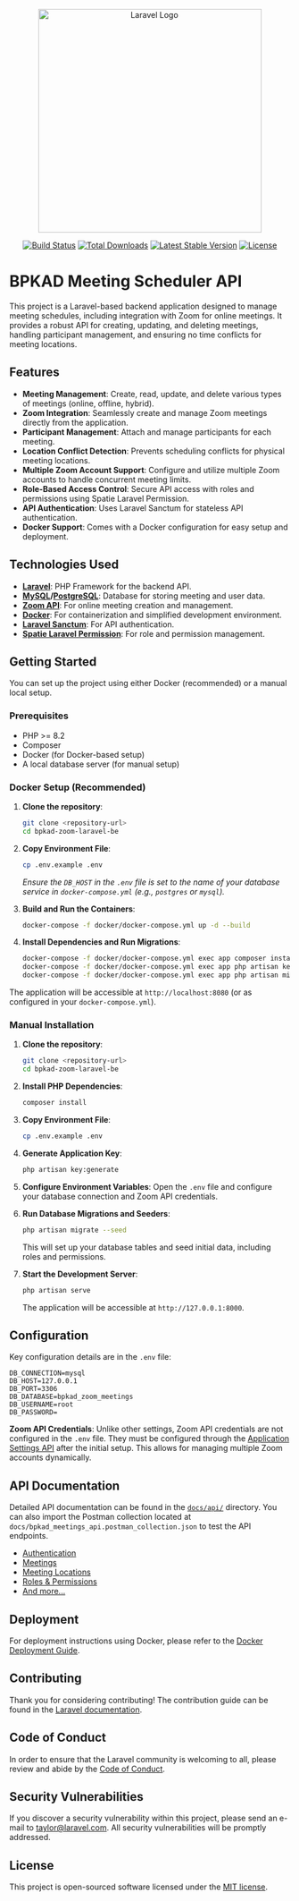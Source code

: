 <p align="center"><a href="https://laravel.com" target="_blank"><img src="https://raw.githubusercontent.com/laravel/art/master/logo-lockup/5%20SVG/2%20CMYK/1%20Full%20Color/laravel-logolockup-cmyk-red.svg" width="400" alt="Laravel Logo"></a></p>

<p align="center">
<a href="https://github.com/laravel/framework/actions"><img src="https://github.com/laravel/framework/workflows/tests/badge.svg" alt="Build Status"></a>
<a href="https://packagist.org/packages/laravel/framework"><img src="https://img.shields.io/packagist/dt/laravel/framework" alt="Total Downloads"></a>
<a href="https://packagist.org/packages/laravel/framework"><img src="https://img.shields.io/packagist/v/laravel/framework" alt="Latest Stable Version"></a>
<a href="https://packagist.org/packages/laravel/framework"><img src="https://img.shields.io/packagist/l/laravel/framework" alt="License"></a>
</p>

# BPKAD Meeting Scheduler API

This project is a Laravel-based backend application designed to manage meeting schedules, including integration with Zoom for online meetings. It provides a robust API for creating, updating, and deleting meetings, handling participant management, and ensuring no time conflicts for meeting locations.

## Features

- **Meeting Management**: Create, read, update, and delete various types of meetings (online, offline, hybrid).
- **Zoom Integration**: Seamlessly create and manage Zoom meetings directly from the application.
- **Participant Management**: Attach and manage participants for each meeting.
- **Location Conflict Detection**: Prevents scheduling conflicts for physical meeting locations.
- **Multiple Zoom Account Support**: Configure and utilize multiple Zoom accounts to handle concurrent meeting limits.
- **Role-Based Access Control**: Secure API access with roles and permissions using Spatie Laravel Permission.
- **API Authentication**: Uses Laravel Sanctum for stateless API authentication.
- **Docker Support**: Comes with a Docker configuration for easy setup and deployment.

## Technologies Used

- **[Laravel](https://laravel.com/)**: PHP Framework for the backend API.
- **[MySQL](https://www.mysql.com/)/[PostgreSQL](https://www.postgresql.org/)**: Database for storing meeting and user data.
- **[Zoom API](https://marketplace.zoom.us/docs/api-reference/zoom-api)**: For online meeting creation and management.
- **[Docker](https://www.docker.com/)**: For containerization and simplified development environment.
- **[Laravel Sanctum](https://laravel.com/docs/sanctum)**: For API authentication.
- **[Spatie Laravel Permission](https://spatie.be/docs/laravel-permission/v6/introduction)**: For role and permission management.

## Getting Started

You can set up the project using either Docker (recommended) or a manual local setup.

### Prerequisites

- PHP >= 8.2
- Composer
- Docker (for Docker-based setup)
- A local database server (for manual setup)

### Docker Setup (Recommended)

1.  **Clone the repository**:
    ```bash
    git clone <repository-url>
    cd bpkad-zoom-laravel-be
    ```

2.  **Copy Environment File**:
    ```bash
    cp .env.example .env
    ```
    *Ensure the `DB_HOST` in the `.env` file is set to the name of your database service in `docker-compose.yml` (e.g., `postgres` or `mysql`).*

3.  **Build and Run the Containers**:
    ```bash
    docker-compose -f docker/docker-compose.yml up -d --build
    ```

4.  **Install Dependencies and Run Migrations**:
    ```bash
    docker-compose -f docker/docker-compose.yml exec app composer install
    docker-compose -f docker/docker-compose.yml exec app php artisan key:generate
    docker-compose -f docker/docker-compose.yml exec app php artisan migrate --seed
    ```

The application will be accessible at `http://localhost:8080` (or as configured in your `docker-compose.yml`).

### Manual Installation

1.  **Clone the repository**:
    ```bash
    git clone <repository-url>
    cd bpkad-zoom-laravel-be
    ```

2.  **Install PHP Dependencies**:
    ```bash
    composer install
    ```

3.  **Copy Environment File**:
    ```bash
    cp .env.example .env
    ```

4.  **Generate Application Key**:
    ```bash
    php artisan key:generate
    ```

5.  **Configure Environment Variables**:
    Open the `.env` file and configure your database connection and Zoom API credentials.

6.  **Run Database Migrations and Seeders**:
    ```bash
    php artisan migrate --seed
    ```
    This will set up your database tables and seed initial data, including roles and permissions.

7.  **Start the Development Server**:
    ```bash
    php artisan serve
    ```
    The application will be accessible at `http://127.0.0.1:8000`.

## Configuration

Key configuration details are in the `.env` file:

```dotenv
DB_CONNECTION=mysql
DB_HOST=127.0.0.1
DB_PORT=3306
DB_DATABASE=bpkad_zoom_meetings
DB_USERNAME=root
DB_PASSWORD=
```

**Zoom API Credentials**: Unlike other settings, Zoom API credentials are not configured in the `.env` file. They must be configured through the [Application Settings API](./docs/api/settings.md) after the initial setup. This allows for managing multiple Zoom accounts dynamically.

## API Documentation

Detailed API documentation can be found in the [`docs/api/`](./docs/api/) directory. You can also import the Postman collection located at `docs/bpkad_meetings_api.postman_collection.json` to test the API endpoints.

- [Authentication](./docs/api/authentication.md)
- [Meetings](./docs/api/meetings.md)
- [Meeting Locations](./docs/api/meeting_locations.md)
- [Roles & Permissions](./docs/api/roles_permissions.md)
- [And more...](./docs/api_documentation.md)

## Deployment

For deployment instructions using Docker, please refer to the [Docker Deployment Guide](./docker/docker.md).

## Contributing

Thank you for considering contributing! The contribution guide can be found in the [Laravel documentation](https://laravel.com/docs/contributions).

## Code of Conduct

In order to ensure that the Laravel community is welcoming to all, please review and abide by the [Code of Conduct](https://laravel.com/docs/contributions#code-of-conduct).

## Security Vulnerabilities

If you discover a security vulnerability within this project, please send an e-mail to [taylor@laravel.com](mailto:taylor@laravel.com). All security vulnerabilities will be promptly addressed.

## License

This project is open-sourced software licensed under the [MIT license](https://opensource.org/licenses/MIT).

